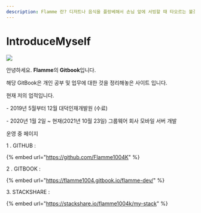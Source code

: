 ```yaml
---
description: Flamme 란? 디저트나 음식을 플랑베해서 손님 앞에 서빙할 때 타오르는 불꽃.
---
```


# IntroduceMyself

&#x20;

![](.gitbook/assets/kakaotalk\_photo\_2021-01-04-16-41-50.jpeg)

안녕하세요. **Flamme**의 **Gitbook**입니다.

해당 GitBook은 개인 공부 및 업무에 대한 것을 정리해놓은 사이트 입니다.



&#x20;현재 저의 업적입니다.&#x20;

&#x20; \- 2019년 5월부터 12월 대덕인재개발원 (수료)

&#x20;\- 2020년 1월 2일 \~ 현재(2021년 10월 23일) 그룹웨어 회사 모바일 서버 개발



&#x20;운영 중 페이지&#x20;

1 . GITHUB :&#x20;

{% embed url="https://github.com/Flamme1004K" %}

2 . GITBOOK :&#x20;

{% embed url="https://flamme1004.gitbook.io/flamme-dev/" %}

3\. STACKSHARE :

{% embed url="https://stackshare.io/flamme1004k/my-stack" %}









